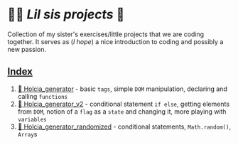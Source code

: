 # 👩‍💻 _Lil sis projects_  🌼
Collection of my sister's exercises/little projects that we are coding together. It serves as (*I hope*) a nice introduction to coding and possibly a new passion.  

## [Index](https://ada.borowyalan.com)

1. [🔗 Holcia_generator](https://ada.borowyalan.com/projects/holcia_generator.html) - basic `tags`, simple `DOM` manipulation, declaring and calling `functions`
2. [🔗 Holcia_generator_v2](https://ada.borowyalan.com/projects/holcia_generator_v2.html) - conditional statement `if else`, getting elements from `DOM`, notion of a `flag` as a `state` and changing it, more playing with `variables`
3. [🔗 Holcia_generator_randomized](https://ada.borowyalan.com/projects/holcia_generator_randomized.html) - conditional statements, `Math.random()`, `Array`s
